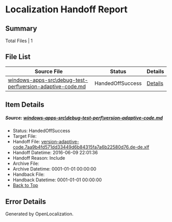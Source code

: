 # <a name='report-top'></a> Localization Handoff Report

## Summary
 Total Files | 1

## File List
 Source File | Status | Details 
 ----------- | ------ | ------- 
 [windows-apps-src\debug-test-perf\version-adaptive-code.md](https://github.com/Microsoft/windows-apps/blob/cdf54de1f1b6b9d6b5e8be130586aa671004a2cf/windows-apps-src/debug-test-perf/version-adaptive-code.md) | HandedOffSuccess | [Details](#1696266e0bb7c3792dbd92f0a3e7790c866b2f251984)

## Item Details
##### <a name='1696266e0bb7c3792dbd92f0a3e7790c866b2f251984'></a> Source: [windows-apps-src\debug-test-perf\version-adaptive-code.md](https://github.com/Microsoft/windows-apps/blob/cdf54de1f1b6b9d6b5e8be130586aa671004a2cf/windows-apps-src/debug-test-perf/version-adaptive-code.md)
* Status: HandedOffSuccess
* Target File: 
* Handoff File: [version-adaptive-code.7aa9b4fd571dd33449d6b84315fa7a6b22580d76.de-de.xlf](https://github.com/Microsoft/WDG.handoff/blob/d3582c80646fa89a03e4d41193f1d086c775764a/ol-handoff/Microsoft/windows-apps.de-de/master/version-adaptive-code.7aa9b4fd571dd33449d6b84315fa7a6b22580d76.de-de.xlf)
* Handoff Datetime: 2016-06-09 22:01:36
* Handoff Reason: Include
* Archive File: 
* Archive Datetime: 0001-01-01 00:00:00
* Handback File: 
* Handback Datetime: 0001-01-01 00:00:00
* [Back to Top](#report-top)


## Error Details

Generated by OpenLocalization.
